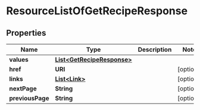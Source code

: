 

# ResourceListOfGetRecipeResponse


## Properties

| Name | Type | Description | Notes |
|------------ | ------------- | ------------- | -------------|
|**values** | [**List&lt;GetRecipeResponse&gt;**](GetRecipeResponse.md) |  |  |
|**href** | **URI** |  |  [optional] |
|**links** | [**List&lt;Link&gt;**](Link.md) |  |  [optional] |
|**nextPage** | **String** |  |  [optional] |
|**previousPage** | **String** |  |  [optional] |



